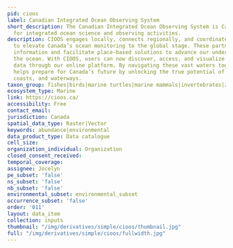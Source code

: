 ```yaml
---
pid: cioos
label: Canadian Integrated Ocean Observing System
short_description: The Canadian Integrated Ocean Observing System is Canada’s nucleus
  for integrated ocean science and observing activities.
description: CIOOS engages locally, connects regionally, and coordinates nationally
  to elevate Canada’s ocean monitoring to the global stage. These partnerships generate
  information and facilitate place-based solutions to advance our understanding of
  the ocean. With CIOOS, users can now discover, access, and visualize high-quality
  data through our online platform. By navigating these vast waters together, CIOOS
  helps prepare for Canada’s future by unlocking the true potential of our ocean,
  coasts, and waterways.
taxon_group: fishes|birds|marine turtles|marine mammals|invertebrates|zooplankton|algae
ecosystem_type: Marine
link: https://cioos.ca/
accessibility: Free
contact_email: 
jurisdiction: Canada
spatial_data_type: Raster|Vector
keywords: abundance|environmental
data_product_type: Data catalogue
cell_size: 
organization_individual: Organization
closed_consent_received: 
temporal_coverage: 
assignee: Jocelyn
pe_subset: 'false'
ns_subset: 'false'
nb_subset: 'false'
environmental_subset: environmental_subset
occurrence_subset: 'false'
order: '011'
layout: data_item
collection: inputs
thumbnail: "/img/derivatives/simple/cioos/thumbnail.jpg"
full: "/img/derivatives/simple/cioos/fullwidth.jpg"
---
```

